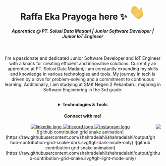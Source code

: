 <div align="center">
  
  
# Raffa Eka Prayoga here ✨ <img style="margin: 0 auto" src="https://github.com/ABSphreak/ABSphreak/blob/master/gifs/Hi.gif" height="50">
##### Apprentice @  PT. Solusi Data Madani | Junior Software Developer | Junior IoT Engineer 
  
<br/>
  
I'm a passionate and dedicated Junior Software Developer and IoT Engineer with a knack for creating efficient and innovative solutions. Currently an apprentice at PT. Solusi Data Madani, I am constantly expanding my skills and knowledge in various technologies and tools. My journey in tech is driven by a love for problem-solving and a commitment to continuous learning. Additionally, I am studying at SMK Negeri 2 Pekanbaru, majoring in Software Engineering in the 3rd grade.

  
<br/>

<details align="center" id="Technologies & Tools">
  <summary><b>Technologies & Tools</b></summary>
<!-- Code Editor -->
<!-- Visual Studio Code -->
<img src="https://img.shields.io/badge/Visual_Studio_Code-0078D4?style=for-the-badge&logo=visual%20studio%20code&logoColor=white">
<!-- Android Studio -->
<img src="https://img.shields.io/badge/Android_Studio-3DDC84?style=for-the-badge&logo=android-studio&logoColor=white">
<!-- Arduino IDE -->
<img src="https://img.shields.io/badge/Arduino_IDE-00979D?style=for-the-badge&logo=arduino&logoColor=white">

<!-- HTML -->
<img src="https://img.shields.io/badge/HTML5-E34F26?style=for-the-badge&logo=html5&logoColor=white">
<!-- CSS -->
<img src="https://img.shields.io/badge/CSS3-1572B6?style=for-the-badge&logo=css3&logoColor=white">
<!--Javascript-->
<img src="https://img.shields.io/badge/JavaScript-323330?style=for-the-badge&logo=javascript&logoColor=F7DF1E">
<!--Python-->
<img src="https://img.shields.io/badge/Python-FFD43B?style=for-the-badge&logo=python&logoColor=blue">
<!--Java-->
<img src="https://img.shields.io/badge/Java-ED8B00?style=for-the-badge&logo=java&logoColor=white">  
<!--C++-->
<img src="https://img.shields.io/badge/C%2B%2B-00599C?style=for-the-badge&logo=c%2B%2B&logoColor=white">
<!-- PHP -->
<img src="https://img.shields.io/badge/PHP-777BB4?style=for-the-badge&logo=php&logoColor=white">
<!-- Laravel -->
<img src="https://img.shields.io/badge/Laravel-FF2D20?style=for-the-badge&logo=laravel&logoColor=white">
<!-- SQL -->
<img src="https://img.shields.io/badge/mySQL-00758F?style=for-the-badge&logo=mysql&logoColor=white">
<!-- Kotlin -->
<img src="https://img.shields.io/badge/Kotlin-0095D5?&style=for-the-badge&logo=kotlin&logoColor=white">
<!-- Dart -->
<img src="https://img.shields.io/badge/Dart-0175C2?style=for-the-badge&logo=dart&logoColor=white">
<!-- Flutter -->
<img src="https://img.shields.io/badge/Flutter-02569B?style=for-the-badge&logo=flutter&logoColor=white">
<!--Scikit-learn-->
<img src="https://img.shields.io/badge/scikit_learn-F7931E?style=for-the-badge&logo=scikit-learn&logoColor=white">
<!--Streamlit-->
<img src="https://img.shields.io/badge/streamlit-b5b0ad?style=for-the-badge&logo=streamlit&logoColor=red">

</details>
  
#### Connect with me!
  
<img src="https://cdn.discordapp.com/attachments/1265564622551781380/1267671011621601351/mengkul.jpg?ex=66a9a221&is=66a850a1&hm=548e49d20bf27e56e23e0bec0c25d114240c39f199284bbb6352b6d34217fe87&" width="auto" height="80" align="right">

<a href="https://www.linkedin.com/in/raffa-eka-prayoga-8912b6320/" target="_blank">
  <img src="https://raw.githubusercontent.com/maurodesouza/profile-readme-generator/master/src/assets/icons/social/linkedin/default.svg" width="52" height="40" alt="linkedin logo" style="max-width: 100%;">
</a>  

<a href="https://discord.com/users/raffaekaprayoga" target="_blank" rel="nofollow">
  <img src="https://raw.githubusercontent.com/maurodesouza/profile-readme-generator/master/src/assets/icons/social/discord/default.svg" width="52" height="40" alt="discord logo" style="max-width: 100%;">
</a>  

<a href="https://www.instagram.com/raffaekaprayoga/" target="_blank" rel="nofollow">
  <img src="https://raw.githubusercontent.com/maurodesouza/profile-readme-generator/master/src/assets/icons/social/instagram/default.svg" width="52" height="40" alt="instagram logo" style="max-width: 100%;">
</a>

<br/>
![github contribution grid snake animation](https://raw.githubusercontent.com/shahradelahi/shahradelahi/output/github-contribution-grid-snake-dark.svg#gh-dark-mode-only)
![github contribution grid snake animation](https://raw.githubusercontent.com/shahradelahi/shahradelahi/output/github-contribution-grid-snake.svg#gh-light-mode-only)
</div>